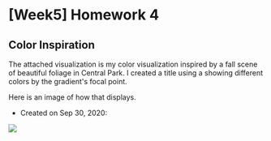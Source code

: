 [Week5] Homework 4
===
Color Inspiration
---

The attached visualization is my color visualization inspired by a fall scene of beautiful foliage in Central Park. I created a title using a <radicalGradient> showing different colors by the gradient's focal point.

Here is an image of how that displays.

- Created on Sep 30, 2020: 
<img src="https://github.com/jwoo24/JihyeWoo-ProgVisFA20/blob/master/hw3/hw4_screenshot.png?raw=true">
